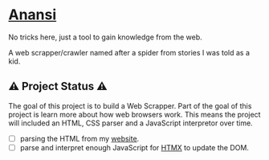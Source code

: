 # [Anansi](https://en.wikipedia.org/wiki/Anansi)

No tricks here, just a tool to gain knowledge from the web.

A web scrapper/crawler named after a spider from stories I was told as a kid.

## ⚠️ Project Status ⚠️

The goal of this project is to build a Web Scrapper. Part of the goal of this project is learn more about how web browsers work. This means the project will included an HTML, CSS parser and a JavaScript interpretor over time.

- [ ] parsing the HTML from my [website](https://zaneenders.com).
- [ ] parse and interpret enough JavaScript for [HTMX](https://htmx.org) to update the DOM.